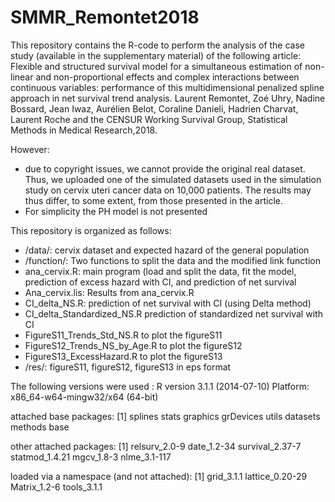 # SMMR_Remontet2018

This repository contains the R-code to perform the analysis of the case study (available in the supplementary material) of the following article:
Flexible and structured survival model for a simultaneous estimation of non-linear and non-proportional effects and complex interactions between continuous variables: performance of this multidimensional penalized spline approach in net survival trend analysis.
Laurent Remontet, Zoé Uhry, Nadine Bossard, Jean Iwaz, Aurélien Belot, Coraline Danieli, Hadrien Charvat, Laurent Roche and the CENSUR Working Survival Group, Statistical Methods in Medical Research,2018.


However:
-	due to copyright issues, we cannot provide the original real dataset. Thus, we uploaded one of the simulated datasets used in the simulation study on cervix uteri cancer data on 10,000 patients. The results may thus differ, to some extent, from those presented in the article.
-	For simplicity the PH model is not presented

This repository is organized as follows:
- /data/: cervix dataset and expected hazard of the general population
- /function/: Two functions to split the data and the modified link function
- ana_cervix.R: main program (load and split the data, fit the model, prediction of excess hazard with CI, and prediction of net survival
- Ana_cervix.lis: Results from ana_cervix.R
- CI_delta_NS.R: prediction of net survival with CI (using Delta method)
- CI_delta_Standardized_NS.R	prediction of standardized net survival with CI
- FigureS11_Trends_Std_NS.R to plot the figureS11
- FigureS12_Trends_NS_by_Age.R to plot the figureS12
- FigureS13_ExcessHazard.R to plot the figureS13
- /res/: figureS11, figureS12, figureS13 in eps format


The following versions were used :
R version 3.1.1 (2014-07-10)
Platform: x86_64-w64-mingw32/x64 (64-bit)

attached base packages:
[1] splines   stats     graphics  grDevices utils     datasets  methods   base     

other attached packages:
[1] relsurv_2.0-9   date_1.2-34     survival_2.37-7 statmod_1.4.21  mgcv_1.8-3      nlme_3.1-117   

loaded via a namespace (and not attached):
[1] grid_3.1.1      lattice_0.20-29 Matrix_1.2-6    tools_3.1.1    

